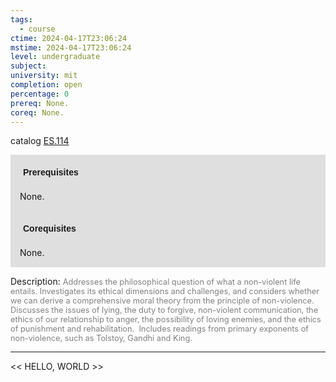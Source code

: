 ```yaml
---
tags:
  - course
ctime: 2024-04-17T23:06:24
mstime: 2024-04-17T23:06:24
level: undergraduate
subject: 
university: mit
completion: open
percentage: 0
prereq: None.
coreq: None.
---
```


catalog [ES.114](http://student.mit.edu/catalog/mESa.html#ES.114)

<span style="display: block; padding: 15px; background-color: rgb(100, 100, 100, 0.2);"><font id="m_prereq3932_0" style="display: block; font-family: Arial, sans-serif; font-weight: bold; padding: 5px">Prerequisites</font><br><span id="prereq3932_0">None.</span></span>
<span style="display: block; padding: 15px; background-color: rgb(100, 100, 100, 0.2);"><font id="m_coreq3932_0" style="display: block; font-family: Arial, sans-serif; font-weight: bold; padding: 5px">Corequisites</font><br><span id="coreq3932_0">None.</span></span>

<font style="">Description:</font>
<font style="color: grey; font-size: 0.8rem;">Addresses the philosophical question of what a non-violent life entails. Investigates its ethical dimensions and challenges, and considers whether we can derive a comprehensive moral theory from the principle of non-violence. Discusses the issues of lying, the duty to forgive, non-violent communication, the ethics of our relationship to anger, the possibility of loving enemies, and the ethics of punishment and rehabilitation.  Includes readings from primary exponents of non-violence, such as Tolstoy, Gandhi and King.</font>



---

<< HELLO, WORLD >>
